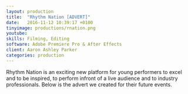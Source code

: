 ```yaml
---
layout: production
title:  "Rhythm Nation [ADVERT]"
date:   2016-11-12 10:39:17 +0100
tinyimage: productions/rnation.png
youtube: 
skills: Filming, Editing
software: Adobe Premiere Pro & After Effects
client: Aaron Ashley Parker
categories: production
---
```

<!--The date is in american format, sorry!-->
<!--For the youtube link, copy from the videos page, an example would be 'https://www.youtube.com/embed/rT26VIe_VBQ'-->
<!-- Tinyimage must be 500 x 500 pixels, make background transparent (looks better but optional), url is from the /images directory -->
<!-- Write the description below, no character limit -->

Rhythm Nation is an exciting new platform for young performers to excel and to be inspired, to perform infront of a live audience and to industry professionals. Below is the advert we created for their future events.